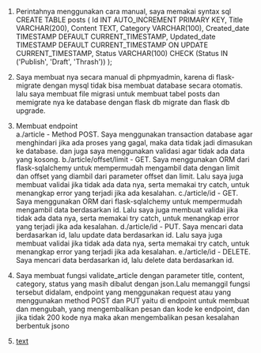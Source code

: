 1. Perintahnya menggunakan cara manual, saya memakai syntax sql 
CREATE TABLE posts (
    Id INT AUTO_INCREMENT PRIMARY KEY,
    Title VARCHAR(200),
    Content TEXT,
    Category VARCHAR(100),
    Created_date TIMESTAMP DEFAULT CURRENT_TIMESTAMP,
    Updated_date TIMESTAMP DEFAULT CURRENT_TIMESTAMP ON UPDATE CURRENT_TIMESTAMP,
    Status VARCHAR(100) CHECK (Status IN ('Publish', 'Draft', 'Thrash'))
);


2. Saya membuat nya secara manual di phpmyadmin, karena di flask-migrate dengan mysql tidak bisa membuat database secara otomatis.
lalu saya membuat file migrasi untuk membuat tabel posts dan memigrate nya ke database dengan flask db migrate dan flask db upgrade.

3. Membuat endpoint   
a./article - Method POST. Saya menggunakan transaction database agar menghindari jika ada proses yang gagal, maka data tidak jadi dimasukan ke database. dan juga saya menggunakan validasi agar tidak ada data yang kosong.
b./article/offset/limit - GET. Saya menggunakan ORM dari flask-sqlalchemy untuk mempermudah mengambil data dengan limit dan offset yang diambil dari parameter offset dan limit. Lalu saya juga membuat validai jika tidak ada data nya, serta memakai try catch, untuk menangkap error yang terjadi jika ada kesalahan.
c./article/id - GET. Saya menggunakan ORM dari flask-sqlalchemy untuk mempermudah mengambil data berdasarkan id. Lalu saya juga membuat validai jika tidak ada data nya, serta memakai try catch, untuk menangkap error yang terjadi jika ada kesalahan.
d./article/id - PUT. Saya mencari data berdasarkan id, lalu update data berdasarkan id. Lalu saya juga membuat validai jika tidak ada data nya, serta memakai try catch, untuk menangkap error yang terjadi jika ada kesalahan.
e./article/id - DELETE. Saya mencari data berdasarkan id, lalu delete data berdasarkan id.

4. Saya membuat fungsi validate_article dengan parameter title, content, category, status yang masih dibalut dengan json.Lalu memanggil fungsi tersebut didalam, endpoint yang menggunakan request atau yang menggunakan method POST dan PUT yaitu di endpoint untuk membuat dan mengubah, yang mengembalikan pesan dan kode ke endpoint, dan jika tidak 200 kode nya maka akan mengembalikan pesan kesalahan berbentuk jsono

5. [text](<./Test Backend - Sharing Vision 2021.postman_collection.json>)


